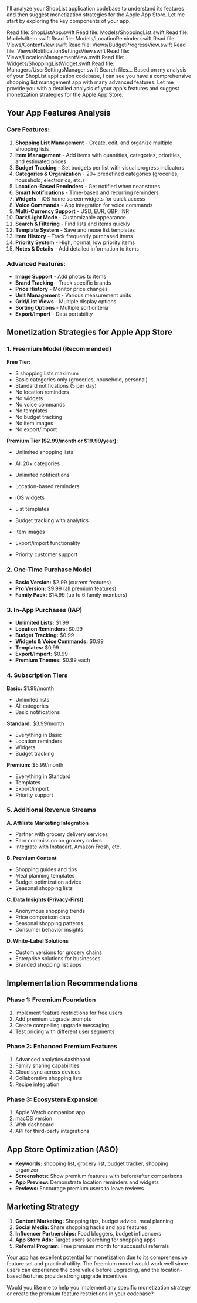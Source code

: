 I'll analyze your ShopList application codebase to understand its features and then suggest monetization strategies for the Apple App Store. Let me start by exploring the key components of your app.

Read file: ShopListApp.swift
Read file: Models/ShoppingList.swift
Read file: Models/Item.swift
Read file: Models/LocationReminder.swift
Read file: Views/ContentView.swift
Read file: Views/BudgetProgressView.swift
Read file: Views/NotificationSettingsView.swift
Read file: Views/LocationManagementView.swift
Read file: Widgets/ShoppingListWidget.swift
Read file: Managers/UserSettingsManager.swift
Search files...
Based on my analysis of your ShopList application codebase, I can see you have a comprehensive shopping list management app with many advanced features. Let me provide you with a detailed analysis of your app's features and suggest monetization strategies for the Apple App Store.

## **Your App Features Analysis**

### **Core Features:**

1. **Shopping List Management** - Create, edit, and organize multiple shopping lists
2. **Item Management** - Add items with quantities, categories, priorities, and estimated prices
3. **Budget Tracking** - Set budgets per list with visual progress indicators
4. **Categories & Organization** - 20+ predefined categories (groceries, household, electronics, etc.)
5. **Location-Based Reminders** - Get notified when near stores
6. **Smart Notifications** - Time-based and recurring reminders
7. **Widgets** - iOS home screen widgets for quick access
8. **Voice Commands** - App integration for voice commands
9. **Multi-Currency Support** - USD, EUR, GBP, INR
10. **Dark/Light Mode** - Customizable appearance
11. **Search & Filtering** - Find lists and items quickly
12. **Template System** - Save and reuse list templates
13. **Item History** - Track frequently purchased items
14. **Priority System** - High, normal, low priority items
15. **Notes & Details** - Add detailed information to items

### **Advanced Features:**

- **Image Support** - Add photos to items
- **Brand Tracking** - Track specific brands
- **Price History** - Monitor price changes
- **Unit Management** - Various measurement units
- **Grid/List Views** - Multiple display options
- **Sorting Options** - Multiple sort criteria
- **Export/Import** - Data portability

## **Monetization Strategies for Apple App Store**

### **1. Freemium Model (Recommended)**

**Free Tier:**

- 3 shopping lists maximum
- Basic categories only (groceries, household, personal)
- Standard notifications (5 per day)
- No location reminders
- No widgets
- No voice commands
- No templates
- No budget tracking
- No item images
- No export/import

**Premium Tier ($2.99/month or $19.99/year):**

- Unlimited shopping lists
- All 20+ categories
- Unlimited notifications
- Location-based reminders
- iOS widgets

- List templates
- Budget tracking with analytics
- Item images
- Export/import functionality
- Priority customer support

### **2. One-Time Purchase Model**

- **Basic Version:** $2.99 (current features)
- **Pro Version:** $9.99 (all premium features)
- **Family Pack:** $14.99 (up to 6 family members)

### **3. In-App Purchases (IAP)**

- **Unlimited Lists:** $1.99
- **Location Reminders:** $0.99
- **Budget Tracking:** $0.99
- **Widgets & Voice Commands:** $0.99
- **Templates:** $0.99
- **Export/Import:** $0.99
- **Premium Themes:** $0.99 each

### **4. Subscription Tiers**

**Basic:** $1.99/month

- Unlimited lists
- All categories
- Basic notifications

**Standard:** $3.99/month

- Everything in Basic
- Location reminders
- Widgets
- Budget tracking

**Premium:** $5.99/month

- Everything in Standard
- Templates
- Export/import
- Priority support

### **5. Additional Revenue Streams**

**A. Affiliate Marketing Integration**

- Partner with grocery delivery services
- Earn commission on grocery orders
- Integrate with Instacart, Amazon Fresh, etc.

**B. Premium Content**

- Shopping guides and tips
- Meal planning templates
- Budget optimization advice
- Seasonal shopping lists

**C. Data Insights (Privacy-First)**

- Anonymous shopping trends
- Price comparison data
- Seasonal shopping patterns
- Consumer behavior insights

**D. White-Label Solutions**

- Custom versions for grocery chains
- Enterprise solutions for businesses
- Branded shopping list apps

## **Implementation Recommendations**

### **Phase 1: Freemium Foundation**

1. Implement feature restrictions for free users
2. Add premium upgrade prompts
3. Create compelling upgrade messaging
4. Test pricing with different user segments

### **Phase 2: Enhanced Premium Features**

1. Advanced analytics dashboard
2. Family sharing capabilities
3. Cloud sync across devices
4. Collaborative shopping lists
5. Recipe integration

### **Phase 3: Ecosystem Expansion**

1. Apple Watch companion app
2. macOS version
3. Web dashboard
4. API for third-party integrations

## **App Store Optimization (ASO)**

- **Keywords:** shopping list, grocery list, budget tracker, shopping organizer
- **Screenshots:** Show premium features with before/after comparisons
- **App Preview:** Demonstrate location reminders and widgets
- **Reviews:** Encourage premium users to leave reviews

## **Marketing Strategy**

1. **Content Marketing:** Shopping tips, budget advice, meal planning
2. **Social Media:** Share shopping hacks and app features
3. **Influencer Partnerships:** Food bloggers, budget influencers
4. **App Store Ads:** Target users searching for shopping apps
5. **Referral Program:** Free premium month for successful referrals

Your app has excellent potential for monetization due to its comprehensive feature set and practical utility. The freemium model would work well since users can experience the core value before upgrading, and the location-based features provide strong upgrade incentives.

Would you like me to help you implement any specific monetization strategy or create the premium feature restrictions in your codebase?
